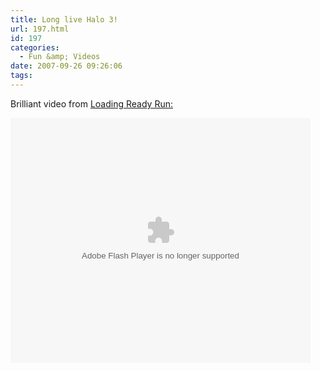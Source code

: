 ```yaml
---
title: Long live Halo 3!
url: 197.html
id: 197
categories:
  - Fun &amp; Videos
date: 2007-09-26 09:26:06
tags:
---
```


Brilliant video from [Loading Ready Run:](https://www.loadingreadyrun.com/videos/view/228)

  <embed width="480" height="392" allowfullscreen="true" flashvars="mediaId=406609&amp;affiliateId=24664&amp;allowFullScreen=true&amp;pngLogo=http%3A//www.loadingreadyrun.com/img/revdots_grey.png" bgcolor="#000000" salign="TL" scale="noScale" pluginspage="https://www.macromedia.com/go/getflashplayer" src="https://flash.revver.com/player/1.0/player.swf" type="application/x-shockwave-flash"></embed>